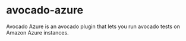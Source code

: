 # avocado-azure
Avocado Azure is an avocado plugin that lets you run avocado tests on Amazon Azure instances.
